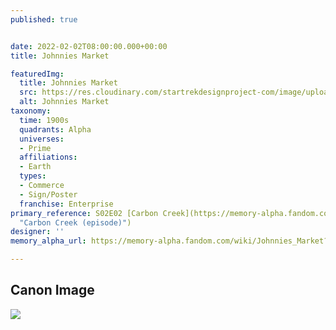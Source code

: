 ```yaml
---
published: true


date: 2022-02-02T08:00:00.000+00:00
title: Johnnies Market

featuredImg:
  title: Johnnies Market
  src: https://res.cloudinary.com/startrekdesignproject-com/image/upload/v1644528497/Johnnies-Market.png
  alt: Johnnies Market
taxonomy:
  time: 1900s
  quadrants: Alpha
  universes:
  - Prime
  affiliations:
  - Earth
  types:
  - Commerce
  - Sign/Poster
  franchise: Enterprise
primary_reference: S02E02 [Carbon Creek](https://memory-alpha.fandom.com/wiki/Carbon_Creek_(episode)
  "Carbon Creek (episode)")
designer: ''
memory_alpha_url: https://memory-alpha.fandom.com/wiki/Johnnies_Market?so=search

---
```

## Canon Image

![](https://res.cloudinary.com/startrekdesignproject-com/image/upload/v1644528497/Johnnies-Market-ENT-Carbon-Creek.jpg)